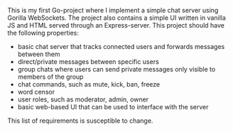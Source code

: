 This is my first Go-project where I implement a simple chat server using Gorilla WebSockets. The project also contains a simple UI written 
in vanilla JS and HTML served through an Express-server. This project should have the following properties:
- basic chat server that tracks connected users and forwards messages between them
- direct/private messages between specific users
- group chats where users can send private messages only visible to members of the group
- chat commands, such as mute, kick, ban, freeze
- word censor
- user roles, such as moderator, admin, owner
- basic web-based UI that can be used to interface with the server

This list of requirements is susceptible to change.
